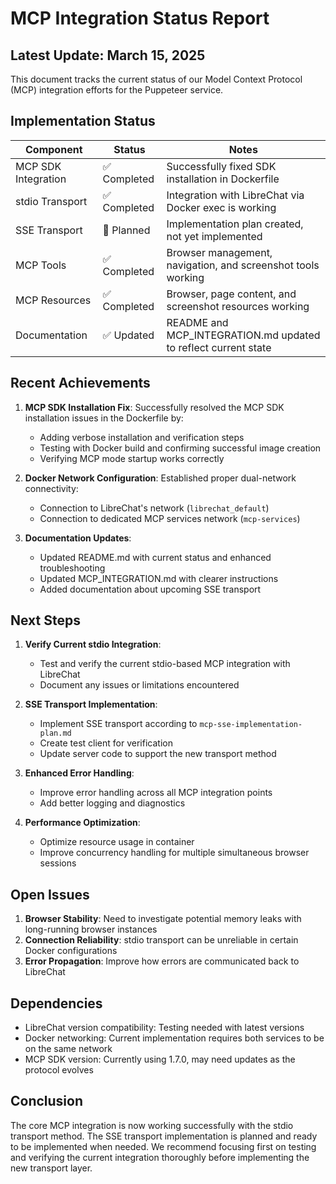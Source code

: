 # MCP Integration Status Report

## Latest Update: March 15, 2025

This document tracks the current status of our Model Context Protocol (MCP) integration efforts for the Puppeteer service.

## Implementation Status

| Component | Status | Notes |
|-----------|--------|-------|
| MCP SDK Integration | ✅ Completed | Successfully fixed SDK installation in Dockerfile |
| stdio Transport | ✅ Completed | Integration with LibreChat via Docker exec is working |
| SSE Transport | 🚧 Planned | Implementation plan created, not yet implemented |
| MCP Tools | ✅ Completed | Browser management, navigation, and screenshot tools working |
| MCP Resources | ✅ Completed | Browser, page content, and screenshot resources working |
| Documentation | ✅ Updated | README and MCP_INTEGRATION.md updated to reflect current state |

## Recent Achievements

1. **MCP SDK Installation Fix**: Successfully resolved the MCP SDK installation issues in the Dockerfile by:
   - Adding verbose installation and verification steps
   - Testing with Docker build and confirming successful image creation
   - Verifying MCP mode startup works correctly

2. **Docker Network Configuration**: Established proper dual-network connectivity:
   - Connection to LibreChat's network (`librechat_default`)
   - Connection to dedicated MCP services network (`mcp-services`)

3. **Documentation Updates**:
   - Updated README.md with current status and enhanced troubleshooting
   - Updated MCP_INTEGRATION.md with clearer instructions
   - Added documentation about upcoming SSE transport

## Next Steps

1. **Verify Current stdio Integration**: 
   - Test and verify the current stdio-based MCP integration with LibreChat
   - Document any issues or limitations encountered

2. **SSE Transport Implementation**:
   - Implement SSE transport according to `mcp-sse-implementation-plan.md`
   - Create test client for verification
   - Update server code to support the new transport method

3. **Enhanced Error Handling**:
   - Improve error handling across all MCP integration points
   - Add better logging and diagnostics

4. **Performance Optimization**:
   - Optimize resource usage in container
   - Improve concurrency handling for multiple simultaneous browser sessions

## Open Issues

1. **Browser Stability**: Need to investigate potential memory leaks with long-running browser instances
2. **Connection Reliability**: stdio transport can be unreliable in certain Docker configurations
3. **Error Propagation**: Improve how errors are communicated back to LibreChat

## Dependencies

- LibreChat version compatibility: Testing needed with latest versions
- Docker networking: Current implementation requires both services to be on the same network
- MCP SDK version: Currently using 1.7.0, may need updates as the protocol evolves

## Conclusion

The core MCP integration is now working successfully with the stdio transport method. The SSE transport implementation is planned and ready to be implemented when needed. We recommend focusing first on testing and verifying the current integration thoroughly before implementing the new transport layer.